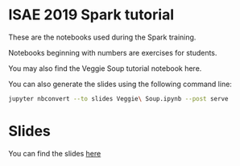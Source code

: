# ISAE 2019 Spark tutorial

These are the notebooks used during the Spark training.

Notebooks beginning with numbers are exercises for students.

You may also find the Veggie Soup tutorial notebook here.

You can also generate the slides using the following command line:

```bash
jupyter nbconvert --to slides Veggie\ Soup.ipynb --post serve
```

# Slides

You can find the slides [here](https://docs.google.com/presentation/d/e/2PACX-1vQw61MUzN_m2tsndv_jOFDT6Yuw0aWp5iq26KG3IgqifDZVUOkHwzeo1H3_EPw7ZN2UJ3m_YLm_ksq5/pub?start=true&loop=true&delayms=3000)
